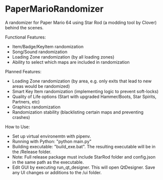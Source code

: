 # PaperMarioRandomizer
 A randomizer for Paper Mario 64 using Star Rod (a modding tool by Clover) behind the scenes.
 
 Functional Features:
 - Item/Badge/KeyItem randomization
 - Song/Sound randomization
 - Loading Zone randomization (by all loading zones)
 - Ability to select which maps are included in randomization

 Planned Features:
 - Loading Zone randomization (by area, e.g. only exits that lead to new areas would be randomized)
 - Smart Key Item randomization (implementing logic to prevent soft-locks)
 - Quality of Life options (Start with upgraded Hammer/Boots, Star Spirits, Partners, etc)
 - Graphics randomization
 - Randomization stability (blacklisting certain maps and preventing crashes)
 
 How to Use:
 - Set up virtual environemtn with pipenv.
 - Running with Python: "python main.py"
 - Building executable: "build_exe.bat". The resulting executable will be in the /Release folder.
 - Note: Full release package must include StarRod folder and config.json in the same path as the executable.
 - Edit GUI by executing run_qt_designer. This will open QtDesigner. Save any UI changes or additions to the /ui folder.
 
 
 
 

